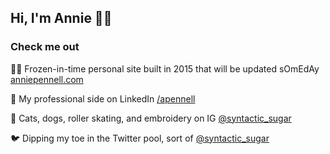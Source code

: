 ## Hi, I'm Annie 💁‍♀️

<!--
**apennell/apennell** is a ✨ _special_ ✨ repository because its `README.md` (this file) appears on your GitHub profile.

Here are some ideas to get you started:

- 🔭 I’m currently working on ...
- 🌱 I’m currently learning ...
- 👯 I’m looking to collaborate on ...
- 🤔 I’m looking for help with ...
- 💬 Ask me about ...
- 📫 How to reach me: ...
- 😄 Pronouns: ...
- ⚡ Fun fact: ...

- Goals for 2020
- My values
- How I work
- Get in touch/check me out
-->

### Check me out

👩‍💻 Frozen-in-time personal site built in 2015 that will be updated sOmEdAy [anniepennell.com](https://anniepennell.com/)

💼 My professional side on LinkedIn [/apennell](https://www.linkedin.com/in/anniepennell/)

📸 Cats, dogs, roller skating, and embroidery on IG [@syntactic_sugar](https://www.instagram.com/syntactic_sugar/)

🐦 Dipping my toe in the Twitter pool, sort of [@syntactic_sugar](https://twitter.com/syntacticXsugar)
